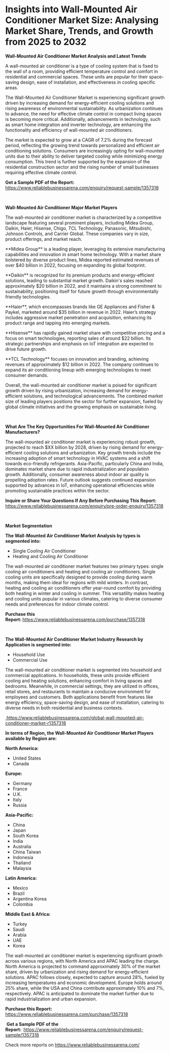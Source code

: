 <p><h1>Insights into Wall-Mounted Air Conditioner Market Size: Analysing Market Share, Trends, and Growth from 2025 to 2032</h1></p><p><strong>Wall-Mounted Air Conditioner Market Analysis and Latest Trends</strong></p>
<p><p>A wall-mounted air conditioner is a type of cooling system that is fixed to the wall of a room, providing efficient temperature control and comfort in residential and commercial spaces. These units are popular for their space-saving design, ease of installation, and effectiveness in cooling specific areas. </p><p>The Wall-Mounted Air Conditioner Market is experiencing significant growth driven by increasing demand for energy-efficient cooling solutions and rising awareness of environmental sustainability. As urbanization continues to advance, the need for effective climate control in compact living spaces is becoming more critical. Additionally, advancements in technology, such as smart home integration and inverter technology, are enhancing the functionality and efficiency of wall-mounted air conditioners.</p><p>The market is expected to grow at a CAGR of 7.2% during the forecast period, reflecting the growing trend towards personalized and efficient air conditioning solutions. Consumers are increasingly opting for wall-mounted units due to their ability to deliver targeted cooling while minimizing energy consumption. This trend is further supported by the expansion of the residential construction sector and the rising number of small businesses requiring effective climate control.</p></p>
<p><strong>Get a Sample PDF of the Report:&nbsp;</strong> <a href="https://www.reliablebusinessarena.com/enquiry/request-sample/1357318?utm_campaign=3526&utm_medium=2&utm_source=Github&utm_content=ia&utm_term=05042025&utm_id=wall-mounted-air-conditioner">https://www.reliablebusinessarena.com/enquiry/request-sample/1357318</a></p>
<p>&nbsp;</p>
<p><strong>Wall-Mounted Air Conditioner Major Market Players</strong></p>
<p><p>The wall-mounted air conditioner market is characterized by a competitive landscape featuring several prominent players, including Midea Group, Daikin, Haier, Hisense, Chigo, TCL Technology, Panasonic, Mitsubishi, Johnson Controls, and Carrier Global. These companies vary in size, product offerings, and market reach.</p><p>**Midea Group** is a leading player, leveraging its extensive manufacturing capabilities and innovation in smart home technology. With a market share bolstered by diverse product lines, Midea reported estimated revenues of over $40 billion in 2022, focusing on expanding its global footprint.</p><p>**Daikin** is recognized for its premium products and energy-efficient solutions, leading to substantial market growth. Daikin's sales reached approximately $20 billion in 2022, and it maintains a strong commitment to sustainability, positioning itself for future growth through environmentally friendly technologies.</p><p>**Haier**, which encompasses brands like GE Appliances and Fisher & Paykel, marketed around $35 billion in revenue in 2022. Haier’s strategy includes aggressive market penetration and acquisition, enhancing its product range and tapping into emerging markets.</p><p>**Hisense** has rapidly gained market share with competitive pricing and a focus on smart technologies, reporting sales of around $22 billion. Its strategic partnerships and emphasis on IoT integration are expected to drive future growth.</p><p>**TCL Technology** focuses on innovation and branding, achieving revenues of approximately $12 billion in 2022. The company continues to expand its air conditioning lineup with emerging technologies to meet consumer demands.</p><p>Overall, the wall-mounted air conditioner market is poised for significant growth driven by rising urbanization, increasing demand for energy-efficient solutions, and technological advancements. The combined market size of leading players positions the sector for further expansion, fueled by global climate initiatives and the growing emphasis on sustainable living.</p></p>
<p>&nbsp;</p>
<p><strong>What Are The Key Opportunities For Wall-Mounted Air Conditioner Manufacturers?</strong></p>
<p><p>The wall-mounted air conditioner market is experiencing robust growth, projected to reach $XX billion by 2028, driven by rising demand for energy-efficient cooling solutions and urbanization. Key growth trends include the increasing adoption of smart technology in HVAC systems and a shift towards eco-friendly refrigerants. Asia-Pacific, particularly China and India, dominates market share due to rapid industrialization and population growth. Additionally, consumer awareness about indoor air quality is propelling adoption rates. Future outlook suggests continued expansion supported by advances in IoT, enhancing operational efficiencies while promoting sustainable practices within the sector.</p></p>
<p><strong>Inquire or Share Your Questions If Any Before Purchasing This Report:</strong> <a href="https://www.reliablebusinessarena.com/enquiry/pre-order-enquiry/1357318?utm_campaign=3526&utm_medium=2&utm_source=Github&utm_content=ia&utm_term=05042025&utm_id=wall-mounted-air-conditioner">https://www.reliablebusinessarena.com/enquiry/pre-order-enquiry/1357318</a></p>
<p>&nbsp;</p>
<p><strong>Market Segmentation</strong></p>
<p><strong>The Wall-Mounted Air Conditioner Market Analysis by types is segmented into:</strong></p>
<p><ul><li>Single Cooling Air Conditioner</li><li>Heating and Cooling Air Conditioner</li></ul></p>
<p><p>The wall-mounted air conditioner market features two primary types: single cooling air conditioners and heating and cooling air conditioners. Single cooling units are specifically designed to provide cooling during warm months, making them ideal for regions with mild winters. In contrast, heating and cooling air conditioners offer year-round comfort by providing both heating in winter and cooling in summer. This versatility makes heating and cooling units popular in various climates, catering to diverse consumer needs and preferences for indoor climate control.</p></p>
<p><strong>Purchase this Report:&nbsp;</strong><a href="https://www.reliablebusinessarena.com/purchase/1357318?utm_campaign=3526&utm_medium=2&utm_source=Github&utm_content=ia&utm_term=05042025&utm_id=wall-mounted-air-conditioner">https://www.reliablebusinessarena.com/purchase/1357318</a></p>
<p>&nbsp;</p>
<p><strong>The Wall-Mounted Air Conditioner Market Industry Research by Application is segmented into:</strong></p>
<p><ul><li>Household Use</li><li>Commercial Use</li></ul></p>
<p><p>The wall-mounted air conditioner market is segmented into household and commercial applications. In households, these units provide efficient cooling and heating solutions, enhancing comfort in living spaces and bedrooms. Meanwhile, in commercial settings, they are utilized in offices, retail stores, and restaurants to maintain a conducive environment for employees and customers. Both applications benefit from features like energy efficiency, space-saving design, and ease of installation, catering to diverse needs in both residential and business contexts.</p></p>
<p><a href="https://www.reliablebusinessarena.com/global-wall-mounted-air-conditioner-market-r1357318?utm_campaign=3526&utm_medium=2&utm_source=Github&utm_content=ia&utm_term=05042025&utm_id=wall-mounted-air-conditioner">&nbsp;https://www.reliablebusinessarena.com/global-wall-mounted-air-conditioner-market-r1357318</a></p>
<p><strong>In terms of Region, the Wall-Mounted Air Conditioner Market Players available by Region are:</strong></p>
<p>
    <p> <strong> North America: </strong>
        <ul>
            <li>United States</li>
            <li>Canada</li>
        </ul>
        </p> 
    <p> <strong> Europe: </strong>
        <ul>
            <li>Germany</li>
            <li>France</li>
            <li>U.K.</li>
            <li>Italy</li>
            <li>Russia</li>
        </ul>
        </p> 
    <p> <strong> Asia-Pacific: </strong>
        <ul>
            <li>China</li>
            <li>Japan</li>
            <li>South Korea</li>
            <li>India</li>
            <li>Australia</li>
            <li>China Taiwan</li>
            <li>Indonesia</li>
            <li>Thailand</li>
            <li>Malaysia</li>
        </ul>
        </p> 
    <p> <strong> Latin America: </strong>
        <ul>
            <li>Mexico</li>
            <li>Brazil</li>
            <li>Argentina Korea</li>
            <li>Colombia</li>
        </ul>
        </p> 
    <p> <strong> Middle East & Africa: </strong>
        <ul>
            <li>Turkey</li>
            <li>Saudi</li>
            <li>Arabia</li>
            <li>UAE</li>
            <li>Korea</li>
        </ul>
    </p>
    </p>
<p><p>The wall-mounted air conditioner market is experiencing significant growth across various regions, with North America and APAC leading the charge. North America is projected to command approximately 30% of the market share, driven by urbanization and rising demand for energy-efficient solutions. APAC follows closely, expected to capture around 28%, fueled by increasing temperatures and economic development. Europe holds around 25% share, while the USA and China contribute approximately 10% and 7%, respectively. APAC is anticipated to dominate the market further due to rapid industrialization and urban expansion.</p></p>
<p><strong>Purchase this Report: </strong><a href="https://www.reliablebusinessarena.com/purchase/1357318?utm_campaign=3526&utm_medium=2&utm_source=Github&utm_content=ia&utm_term=05042025&utm_id=wall-mounted-air-conditioner">https://www.reliablebusinessarena.com/purchase/1357318</a></p>
<p>&nbsp;<strong>Get a Sample PDF of the Report:&nbsp;&nbsp;</strong><a href="https://www.reliablebusinessarena.com/enquiry/request-sample/1357318?utm_campaign=3526&utm_medium=2&utm_source=Github&utm_content=ia&utm_term=05042025&utm_id=wall-mounted-air-conditioner">https://www.reliablebusinessarena.com/enquiry/request-sample/1357318</a></p>
<p><strong></strong></p>
<p>Check more reports on <a href="https://www.reliablebusinessarena.com/?utm_campaign=3526&utm_medium=2&utm_source=Github&utm_content=ia&utm_term=05042025&utm_id=wall-mounted-air-conditioner">https://www.reliablebusinessarena.com/</a></p>